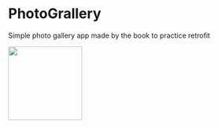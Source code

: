 # PhotoGrallery
Simple photo gallery app made by the book to practice retrofit

<img src="https://user-images.githubusercontent.com/75787289/193460874-3793f3db-cb36-433c-9979-8d919651fb09.png" width="150">
